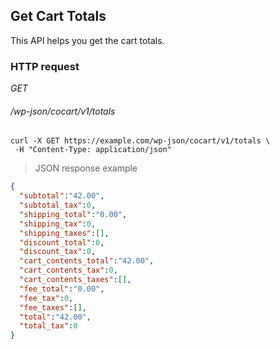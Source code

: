 ## Get Cart Totals ##

This API helps you get the cart totals.

### HTTP request ###

<div class="api-endpoint">
  <div class="endpoint-data">
    <i class="label label-get">GET</i>
    <h6>/wp-json/cocart/v1/totals</h6>
  </div>
</div>

```shell
curl -X GET https://example.com/wp-json/cocart/v1/totals \
 -H "Content-Type: application/json"
```

> JSON response example

```json
{
  "subtotal":"42.00",
  "subtotal_tax":0,
  "shipping_total":"0.00",
  "shipping_tax":0,
  "shipping_taxes":[],
  "discount_total":0,
  "discount_tax":0,
  "cart_contents_total":"42.00",
  "cart_contents_tax":0,
  "cart_contents_taxes":[],
  "fee_total":"0.00",
  "fee_tax":0,
  "fee_taxes":[],
  "total":"42.00",
  "total_tax":0
}
```
